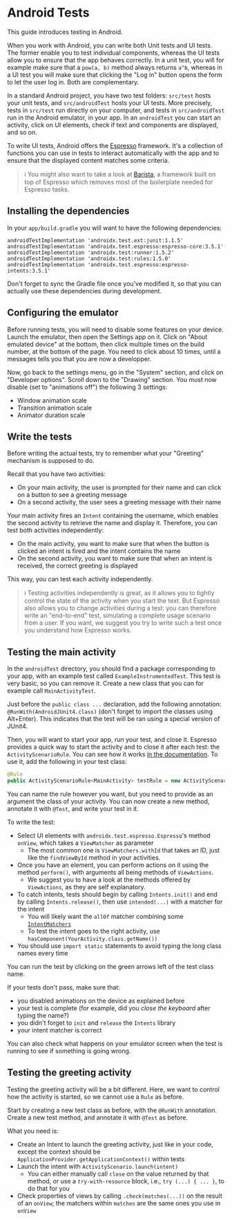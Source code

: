 # Android Tests

This guide introduces testing in Android.

When you work with Android, you can write both Unit tests and UI tests.
The former enable you to test individual components, whereas the UI tests allow you to ensure that the app behaves correctly.
In a unit test, you will for example make sure that a `pow(a, b)` method always returns `a^b`,
whereas in a UI test you will make sure that clicking the "Log in" button opens the form to let the user log in.
Both are complementary.

In a standard Android project, you have two test folders: `src/test` hosts your unit tests, and `src/androidTest` hosts your UI tests.
More precisely, tests in `src/test` run directly on your computer, and tests in `src/androidTest` run in the Android emulator, in your app.
In an `androidTest` you can start an activity, click on UI elements, check if text and components are displayed, and so on.

To write UI tests, Android offers the [Espresso](https://developer.android.com/training/testing/espresso) framework.
It's a collection of functions you can use in tests to interact automatically with the app and to ensure that the displayed content matches some criteria.

> :information_source: You might also want to take a look at [Barista](https://github.com/AdevintaSpain/Barista),
> a framework built on top of Espresso which removes most of the boilerplate needed for Espresso tasks.

## Installing the dependencies

In your `app/build.gradle` you will want to have the following dependencies:
```
androidTestImplementation 'androidx.test.ext:junit:1.1.5'
androidTestImplementation 'androidx.test.espresso:espresso-core:3.5.1'
androidTestImplementation 'androidx.test:runner:1.5.2'
androidTestImplementation 'androidx.test:rules:1.5.0'
androidTestImplementation 'androidx.test.espresso:espresso-intents:3.5.1'
```
Don't forget to sync the Gradle file once you've modified it, so that you can actually use these dependencies during development.


## Configuring the emulator

Before running tests, you will need to disable some features on your device.
Launch the emulator, then open the Settings app on it.
Click on "About emulated device" at the bottom, then click multiple times on the build number, at the bottom of the page.
You need to click about 10 times, until a messages tells you that you are now a developper.

Now, go back to the settings menu, go in the "System" section, and click on "Developer options".
Scroll down to the "Drawing" section. You must now disable (set to "animations off") the following 3 settings:
 - Window animation scale
 - Transition animation scale
 - Animator duration scale


## Write the tests

Before writing the actual tests, try to remember what your "Greeting" mechanism is supposed to do.

Recall that you have two activities: 
- On your main activity, the user is prompted for their name and can click on a button to see a greeting message
- On a second activity, the user sees a greeting message with their name

Your main activity fires an `Intent` containing the username, which enables the second activity to retrieve the name and display it. Therefore, you can test both activities independently:
- On the main activity, you want to make sure that when the button is clicked an intent is fired and the intent contains the name
- On the second activity, you want to make sure that when an intent is received, the correct greeting is displayed

This way, you can test each activity independently.

> :information_source: Testing activities independently is great, as it allows you to tightly control the state of the activity when you start the text.
> But Espresso also allows you to change activities during a test: you can therefore write an "end-to-end" test, simulating a complete usage scenario from a user.
> If you want, we suggest you try to write such a test once you understand how Espresso works.


## Testing the main activity

In the `androidTest` directory, you should find a package corresponding to your app, with an example test called `ExampleInstrumentedTest`.
This test is very basic, so you can remove it.
Create a new class that you can for example call `MainActivityTest`.

Just before the `public class ...` declaration, add the following annotation: `@RunWith(AndroidJUnit4.class)` (don't forget to import the classes using Alt+Enter).
This indicates that the test will be ran using a special version of JUnit4.

Then, you will want to start your app, run your test, and close it.
Espresso provides a quick way to start the activity and to close it after each test: the `ActivityScenarioRule`.
You can see how it works [in the documentation](https://developer.android.com/training/testing/instrumented-tests/androidx-test-libraries/rules#activity-test-rule).
To use it, add the following in your test class:
```java
@Rule
public ActivityScenarioRule<MainActivity> testRule = new ActivityScenarioRule<>(MainActivity.class);
```
You can name the rule however you want, but you need to provide as an argument the class of your activity.
You can now create a new method, annotate it with `@Test`, and write your test in it.

To write the test:
- Select UI elements with `androidx.test.espresso.Espresso`'s method `onView`, which takes a `ViewMatcher` as parameter
  - The most common one is `ViewMatchers.withId` that takes an ID, just like the `findViewById` method in your activities.
- Once you have an element, you can perform actions on it using the method `perform()`, with arguments all being methods of `ViewActions`.
  - We suggest you to have a look at the methods offered by `ViewActions`, as they are self explanatory.
- To catch intents, tests should begin by calling `Intents.init()` and end by calling `Intents.release()`, then use `intended(...)` with a matcher for the intent
  - You will likely want the `allOf` matcher combining some [`IntentMatchers`](https://developer.android.com/reference/androidx/test/espresso/intent/matcher/IntentMatchers)
  - To test the intent goes to the right activity, use `hasComponent(YourActivity.class.getName())`
- You should use `import static` statements to avoid typing the long class names every time

You can run the test by clicking on the green arrows left of the test class name.

If your tests don't pass, make sure that:
 - you disabled animations on the device as explained before
 - your test is complete (for example, did you _close the keyboard_ after typing the name?)
 - you didn't forget to `init` and `release` the `Intents` library
 - your intent matcher is correct

You can also check what happens on your emulator screen when the test is running to see if something is going wrong.


## Testing the greeting activity

Testing the greeting activity will be a bit different. Here, we want to control how the activity is started, so we cannot use a `Rule` as before.

Start by creating a new test class as before, with the `@RunWith` annotation. Create a new test method, and annotate it with `@Test` as before.

What you need is:
- Create an Intent to launch the greeting activity, just like in your code, except the context should be `ApplicationProvider.getApplicationContext()` within tests
- Launch the intent with `ActivityScenario.launch(intent)`
  - You can either manually call `close` on the value returned by that method, or use a `try-with-resource` block, i.e., `try (...) { ... }`, to do that for you
- Check properties of views by calling `.check(matches(...))` on the result of an `onView`; the matchers within `matches` are the same ones you use in `onView`
